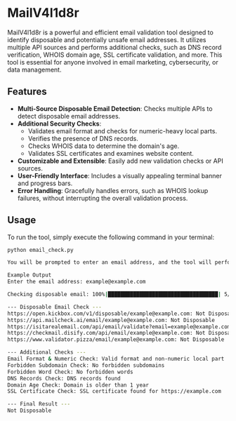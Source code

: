 # MailV4l1d8r

MailV4l1d8r is a powerful and efficient email validation tool designed to identify disposable and potentially unsafe email addresses. It utilizes multiple API sources and performs additional checks, such as DNS record verification, WHOIS domain age, SSL certificate validation, and more. This tool is essential for anyone involved in email marketing, cybersecurity, or data management.

## Features

- **Multi-Source Disposable Email Detection**: Checks multiple APIs to detect disposable email addresses.
- **Additional Security Checks**:
  - Validates email format and checks for numeric-heavy local parts.
  - Verifies the presence of DNS records.
  - Checks WHOIS data to determine the domain's age.
  - Validates SSL certificates and examines website content.
- **Customizable and Extensible**: Easily add new validation checks or API sources.
- **User-Friendly Interface**: Includes a visually appealing terminal banner and progress bars.
- **Error Handling**: Gracefully handles errors, such as WHOIS lookup failures, without interrupting the overall validation process.

## Usage

To run the tool, simply execute the following command in your terminal:

```bash
python email_check.py

You will be prompted to enter an email address, and the tool will perform a series of checks to validate the email.

Example Output
Enter the email address: example@example.com

Checking disposable email: 100%|███████████████████████████████████| 5/5 [00:10<00:00,  2.16s/it]

--- Disposable Email Check ---
https://open.kickbox.com/v1/disposable/example@example.com: Not Disposable
https://api.mailcheck.ai/email/example@example.com: Not Disposable
https://isitarealemail.com/api/email/validate?email=example@example.com: Not Disposable
https://checkmail.disify.com/api/email/example@example.com: Not Disposable
https://www.validator.pizza/email/example@example.com: Not Disposable

--- Additional Checks ---
Email Format & Numeric Check: Valid format and non-numeric local part
Forbidden Subdomain Check: No forbidden subdomains
Forbidden Word Check: No forbidden words
DNS Records Check: DNS records found
Domain Age Check: Domain is older than 1 year
SSL Certificate Check: SSL certificate found for https://example.com

--- Final Result ---
Not Disposable

